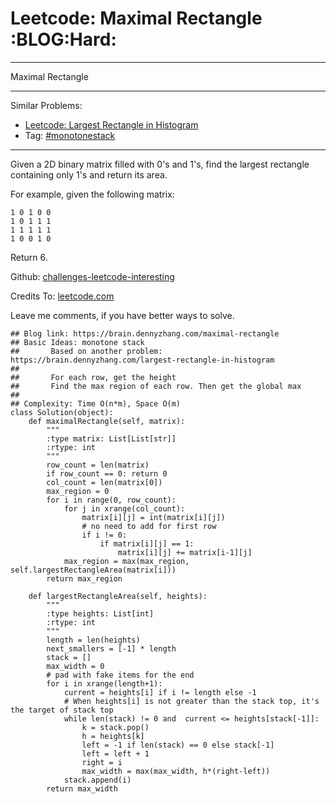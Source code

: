 # Leetcode: Maximal Rectangle     :BLOG:Hard:


---

Maximal Rectangle  

---

Similar Problems:  
-   [Leetcode: Largest Rectangle in Histogram](https://brain.dennyzhang.com/largest-rectangle-in-histogram)
-   Tag: [#monotonestack](https://brain.dennyzhang.com/tag/monotonestack)

---

Given a 2D binary matrix filled with 0's and 1's, find the largest rectangle containing only 1's and return its area.  

For example, given the following matrix:  

    1 0 1 0 0
    1 0 1 1 1
    1 1 1 1 1
    1 0 0 1 0

Return 6.  

Github: [challenges-leetcode-interesting](https://github.com/DennyZhang/challenges-leetcode-interesting/tree/master/maximal-rectangle)  

Credits To: [leetcode.com](https://leetcode.com/problems/maximal-rectangle/description/)  

Leave me comments, if you have better ways to solve.  

    ## Blog link: https://brain.dennyzhang.com/maximal-rectangle
    ## Basic Ideas: monotone stack
    ##       Based on another problem: https://brain.dennyzhang.com/largest-rectangle-in-histogram
    ##
    ##       For each row, get the height
    ##       Find the max region of each row. Then get the global max
    ##
    ## Complexity: Time O(n*m), Space O(m)
    class Solution(object):
        def maximalRectangle(self, matrix):
            """
            :type matrix: List[List[str]]
            :rtype: int
            """
            row_count = len(matrix)
            if row_count == 0: return 0
            col_count = len(matrix[0])
            max_region = 0
            for i in range(0, row_count):
                for j in xrange(col_count):
                    matrix[i][j] = int(matrix[i][j])
                    # no need to add for first row
                    if i != 0:
                        if matrix[i][j] == 1:
                            matrix[i][j] += matrix[i-1][j]
                max_region = max(max_region, self.largestRectangleArea(matrix[i]))
            return max_region
    
        def largestRectangleArea(self, heights):
            """
            :type heights: List[int]
            :rtype: int
            """
            length = len(heights)
            next_smallers = [-1] * length
            stack = []
            max_width = 0
            # pad with fake items for the end
            for i in xrange(length+1):
                current = heights[i] if i != length else -1
                # When heights[i] is not greater than the stack top, it's the target of stack top
                while len(stack) != 0 and  current <= heights[stack[-1]]:
                    k = stack.pop()
                    h = heights[k]
                    left = -1 if len(stack) == 0 else stack[-1]
                    left = left + 1
                    right = i
                    max_width = max(max_width, h*(right-left))
                stack.append(i)
            return max_width